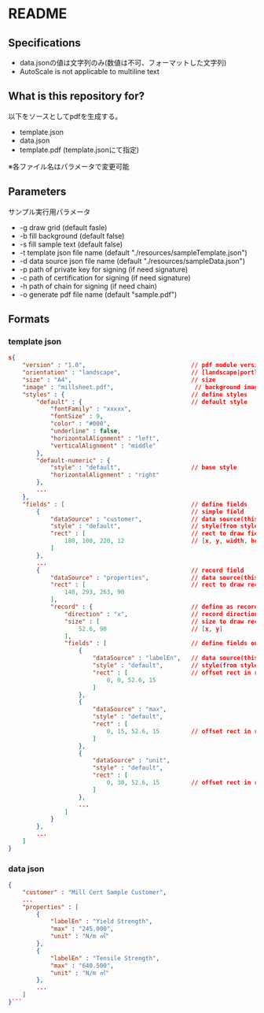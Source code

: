 # README #

## Specifications

- data.jsonの値は文字列のみ(数値は不可、フォーマットした文字列)
- AutoScale is not applicable to multiline text 

## What is this repository for? ##

以下をソースとしてpdfを生成する。
- template.json 
- data.json 
- template.pdf (template.jsonにて指定)

※各ファイル名はパラメータで変更可能

## Parameters ##
サンプル実行用パラメータ
- -g draw grid (default fasle)
- -b fill background (default false)
- -s fill sample text (default false)
- -t template json file name (default "./resources/sampleTemplate.json")
- -d data source json file name (default "./resources/sampleData.json")
- -p path of private key for signing (if need signature)
- -c path of certification for signing (if need signature)
- -h path of chain for signing (if need chain)
- -o generate pdf file name (default "sample.pdf")

## Formats ##

### template json ###

```json:template.json
s{
    "version" : "1.0",                              // pdf module version
    "orientation" : "landscape",                    // [landscape|portlait]
    "size" : "A4",                                  // size
    "image" : "millsheet.pdf",                       // background image pdf
    "styles" : {                                    // define styles 
        "default" : {                               // default style
            "fontFamily" : "xxxxx",             
            "fontSize" : 9,
            "color" : "#000",
            "underline" : false,
            "horizontalAlignment" : "left",
            "verticalAlignment" : "middle"
        },
        "default-numeric" : {
            "style" : "default",                    // base style
            "horizontalAlignment" : "right"
        },
        ...
    },
    "fields" : [                                    // define fields
        {                                           // simple field
            "dataSource" : "customer",              // data source(this must be value in data.json)
            "style" : "default",                    // style(from styles)
            "rect" : [                              // rect to draw field
                180, 100, 220, 12                   // [x, y, width, height]
            ]
        },
        ...
        {                                           // record field
            "dataSource" : "properties",            // data source(this must be array in data.json)
            "rect" : [                              // rect to draw records
                140, 293, 263, 90
            ],
            "record" : {                            // define as record
                "direction" : "x",                  // record direction
                "size" : [                          // size to draw record
                    52.6, 90                        // [x, y]
                ],
                "fields" : [                        // define fields on record
                    {
                        "dataSource" : "labelEn",   // data source(this must be records' member in data.json)
                        "style" : "default",        // style(from styles)
                        "rect" : [                  // offset rect in record
                            0, 0, 52.6, 15
                        ]
                    },
                    {
                        "dataSource" : "max",
                        "style" : "default",
                        "rect" : [
                            0, 15, 52.6, 15         // offset rect in record
                        ]
                    },
                    {
                        "dataSource" : "unit",
                        "style" : "default",
                        "rect" : [
                            0, 30, 52.6, 15         // offset rect in record
                        ]
                    },
                    ...
                ]
            }
        },
        ...
    ]
}
```

### data json ###

```json:data.json
{
    "customer" : "Mill Cert Sample Customer",
    ...
    "properties" : [
        {
            "labelEn" : "Yield Strength",
            "max" : "245.000",
            "unit" : "N/m ㎡"
        },
        {
            "labelEn" : "Tensile Strength",
            "max" : "640.500",
            "unit" : "N/m ㎡"
        },
        ...
    ]
}```

